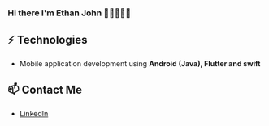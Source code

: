 ### Hi there I'm Ethan John 👨🏻‍💻🖖🏻

## ⚡ Technologies
- Mobile application development using **Android (Java), Flutter and swift**

## 📫 Contact Me
- [LinkedIn](https://www.linkedin.com/in/fernando-tolentino-santiago-7a8807186/)

